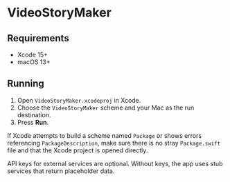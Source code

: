 # VideoStoryMaker

## Requirements
- Xcode 15+
- macOS 13+

## Running
1. Open `VideoStoryMaker.xcodeproj` in Xcode.
2. Choose the `VideoStoryMaker` scheme and your Mac as the run destination.
3. Press **Run**.

If Xcode attempts to build a scheme named `Package` or shows errors referencing `PackageDescription`, make sure there is no stray `Package.swift` file and that the Xcode project is opened directly.

API keys for external services are optional. Without keys, the app uses stub services that return placeholder data.
